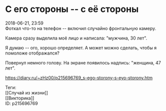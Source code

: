 С его стороны -- с её стороны
==============================

   
 2018-06-21, 23:59   
  Фоткал что-то на телефон -- включил случайно фронтальную камеру.   
   
 Камера сразу выделила моё лицо и написала: "мужчина, 30 лет".   
   
 Я думаю -- ого, хорошо определяет. А может можно сделать, чтобы я помоложе отображался?   
   
 Повернул немного голову. На экране появилось надпись: "женщина, 47 лет".   
    
 <https://diary.ru/~zHz00/p215696769_s-ego-storony-s-eyo-storony.htm>   
   
 Теги:   
 [[Случай из жизни]]   
 [[Викторика]]   
 ID: p215696769
